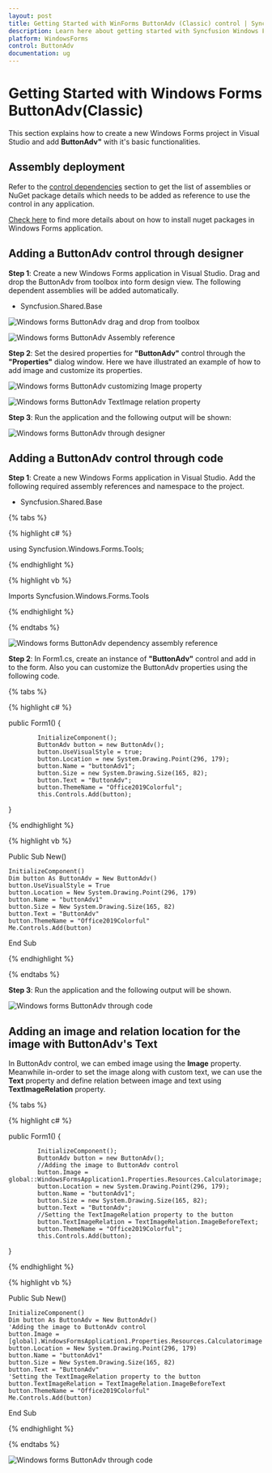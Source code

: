 ```yaml
---
layout: post
title: Getting Started with WinForms ButtonAdv (Classic) control | Syncfusion
description: Learn here about getting started with Syncfusion Windows Forms ButtonAdv(Classic) control and more details.
platform: WindowsForms
control: ButtonAdv
documentation: ug
---
```


# Getting Started with Windows Forms ButtonAdv(Classic)

This section explains how to create a new Windows Forms project in Visual Studio and add **ButtonAdv"** with it's basic functionalities.

## Assembly deployment

Refer to the [control dependencies](https://help.syncfusion.com/windowsforms/control-dependencies#buttonadv) section to get the list of assemblies or NuGet package details which needs to be added as reference to use the control in any application.

[Check here](https://help.syncfusion.com/windowsforms/installation/install-nuget-packages) to find more details about on how to install nuget packages in Windows Forms application. 

## Adding a ButtonAdv control through designer

**Step 1**: Create a new Windows Forms application in Visual Studio. Drag and drop the ButtonAdv from toolbox into form design view. The following dependent assemblies will be added automatically.

* Syncfusion.Shared.Base

![Windows forms ButtonAdv drag and drop from toolbox](Overview_images/ButtonAdv_dragdrop.png)

![Windows forms ButtonAdv Assembly reference](Overview_images/ButtonAdv_reference.png)

**Step 2**: Set the desired properties for **"ButtonAdv"** control through the **"Properties"** dialog window. Here we have illustrated an example of how to add image and customize its properties. 

![Windows forms ButtonAdv customizing Image property](Overview_images/ButtonAdv_image.png)

![Windows forms ButtonAdv TextImage relation property](Overview_images/ButtonAdv_textimage.png)

**Step 3**: Run the application and the following output will be shown:

![Windows forms ButtonAdv through designer](Overview_images/ButtonAdvoutputdesigner_office2019theme.png)

## Adding a ButtonAdv control through code

**Step 1**: Create a new Windows Forms application in Visual Studio. Add the following required assembly references and namespace to the project. 

* Syncfusion.Shared.Base

{% tabs %}

{% highlight c# %}

using Syncfusion.Windows.Forms.Tools;

{% endhighlight %}

{% highlight vb %}

Imports Syncfusion.Windows.Forms.Tools

{% endhighlight %}

{% endtabs %}

![Windows forms ButtonAdv dependency assembly reference](Overview_images/ButtonAdvimagereference.png)
 
**Step 2**: In Form1.cs, create an instance of **"ButtonAdv"** control and add in to the form. Also you can customize the ButtonAdv properties using the following code.

{% tabs %}

{% highlight c# %}

 public Form1()
 {
            
            InitializeComponent();
            ButtonAdv button = new ButtonAdv();
            button.UseVisualStyle = true;
            button.Location = new System.Drawing.Point(296, 179);
            button.Name = "buttonAdv1";
            button.Size = new System.Drawing.Size(165, 82);
            button.Text = "ButtonAdv";
            button.ThemeName = "Office2019Colorful";
            this.Controls.Add(button);
}

{% endhighlight %}

{% highlight vb %}

Public Sub New()

    InitializeComponent()
    Dim button As ButtonAdv = New ButtonAdv()
    button.UseVisualStyle = True
    button.Location = New System.Drawing.Point(296, 179)
    button.Name = "buttonAdv1"
    button.Size = New System.Drawing.Size(165, 82)
    button.Text = "ButtonAdv"
    button.ThemeName = "Office2019Colorful"
    Me.Controls.Add(button)

End Sub

{% endhighlight %}

{% endtabs %}

**Step 3**: Run the application and the following output will be shown.

![Windows forms ButtonAdv through code](Overview_images/ButtonAdvoutputthroughcode.png)

## Adding an image and relation location for the image with ButtonAdv's Text

In ButtonAdv control, we can embed image using the **Image** property. Meanwhile in-order to set the image along with custom text, we can use the **Text** property and define relation between image and text using **TextImageRelation** property.

{% tabs %}

{% highlight c# %}

 public Form1()
 {
            
            InitializeComponent();
            ButtonAdv button = new ButtonAdv();
            //Adding the image to ButtonAdv control
            button.Image = global::WindowsFormsApplication1.Properties.Resources.Calculatorimage;
            button.Location = new System.Drawing.Point(296, 179);
            button.Name = "buttonAdv1";
            button.Size = new System.Drawing.Size(165, 82);
            button.Text = "ButtonAdv";
            //Setting the TextImageRelation property to the button
            button.TextImageRelation = TextImageRelation.ImageBeforeText;
            button.ThemeName = "Office2019Colorful";
            this.Controls.Add(button);
}

{% endhighlight %}

{% highlight vb %}

Public Sub New()

    InitializeComponent()
    Dim button As ButtonAdv = New ButtonAdv()
    'Adding the image to ButtonAdv control
    button.Image = [global].WindowsFormsApplication1.Properties.Resources.Calculatorimage
    button.Location = New System.Drawing.Point(296, 179)
    button.Name = "buttonAdv1"
    button.Size = New System.Drawing.Size(165, 82)
    button.Text = "ButtonAdv"
    'Setting the TextImageRelation property to the button
    button.TextImageRelation = TextImageRelation.ImageBeforeText
    button.ThemeName = "Office2019Colorful"
    Me.Controls.Add(button)

End Sub

{% endhighlight %}

{% endtabs %}

![Windows forms ButtonAdv through code](Overview_images/ButtonAdvoutputdesigner_office2019theme.png)

